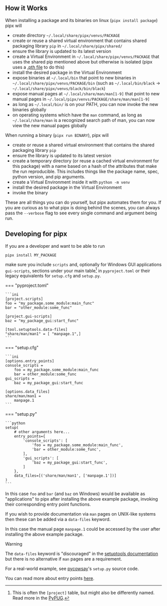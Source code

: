 ## How it Works

When installing a package and its binaries on linux (`pipx install package`) pipx will

- create directory `~/.local/share/pipx/venvs/PACKAGE`
- create or reuse a shared virtual environment that contains shared packaging library `pip` in
  `~/.local/share/pipx/shared/`
- ensure the library is updated to its latest version
- create a Virtual Environment in `~/.local/share/pipx/venvs/PACKAGE` that uses the shared pip mentioned above but
  otherwise is isolated (pipx uses a [.pth file](https://docs.python.org/3/library/site.html) to do this)
- install the desired package in the Virtual Environment
- expose binaries at `~/.local/bin` that point to new binaries in `~/.local/share/pipx/venvs/PACKAGE/bin` (such as
  `~/.local/bin/black` -> `~/.local/share/pipx/venvs/black/bin/black`)
- expose manual pages at `~/.local/share/man/man[1-9]` that point to new manual pages in
  `~/.local/pipx/venvs/PACKAGE/share/man/man[1-9]`
- as long as `~/.local/bin/` is on your PATH, you can now invoke the new binaries globally
- on operating systems which have the `man` command, as long as `~/.local/share/man` is a recognized search path of man,
  you can now view the new manual pages globally

When running a binary (`pipx run BINARY`), pipx will

- create or reuse a shared virtual environment that contains the shared packaging library `pip`
- ensure the library is updated to its latest version
- create a temporary directory (or reuse a cached virtual environment for this package) with a name based on a hash of
  the attributes that make the run reproducible. This includes things like the package name, spec, python version, and
  pip arguments.
- create a Virtual Environment inside it with `python -m venv`
- install the desired package in the Virtual Environment
- invoke the binary

These are all things you can do yourself, but pipx automates them for you. If you are curious as to what pipx is doing
behind the scenes, you can always pass the `--verbose` flag to see every single command and argument being run.

## Developing for pipx

If you are a developer and want to be able to run

```
pipx install MY_PACKAGE
```

make sure you include `scripts` and, optionally for Windows GUI applications `gui-scripts`, sections under your main table[^1] in `pyproject.toml` or their legacy equivalents for `setup.cfg` and `setup.py`.

[^1]: This is often the `[project]` table, but might also be differently named. Read more in the [PyPUG](https://packaging.python.org/en/latest/guides/writing-pyproject-toml/#writing-your-pyproject-toml).

=== "pyproject.toml"

    ```ini
    [project.scripts]
    foo = "my_package.some_module:main_func"
    bar = "other_module:some_func"

    [project.gui-scripts]
    baz = "my_package_gui:start_func"

    [tool.setuptools.data-files]
    "share/man/man1" = [ "manpage.1",]
    ```

=== "setup.cfg"

    ```ini
    [options.entry_points]
    console_scripts =
        foo = my_package.some_module:main_func
        bar = other_module:some_func
    gui_scripts =
        baz = my_package_gui:start_func

    [options.data_files]
    share/man/man1 =
        manpage.1
    ```

=== "setup.py"

    ```python
    setup(
        # other arguments here...
        entry_points={
            'console_scripts': [
                'foo = my_package.some_module:main_func',
                'bar = other_module:some_func',
            ],
            'gui_scripts': [
                'baz = my_package_gui:start_func',
            ]
        },
        data_files=[('share/man/man1', ['manpage.1'])]
    )
    ```

In this case `foo` and `bar` (and `baz` on Windows) would be available as "applications" to pipx after installing the above example package, invoking their corresponding entry point functions.

If you wish to provide documentation via `man` pages on UNIX-like systems then these can be added via a `data-files` keyword.

In this case the manual page `manpage.1` could be accessed by the user after installing the above example package.

> [!WARNING]
>
> The `data-files` keyword is "discouraged" in the [setuptools documentation](https://setuptools.pypa.io/en/latest/userguide/pyproject_config.html#setuptools-specific-configuration) but there is no alternative if `man` pages are a requirement.

For a real-world example, see [pycowsay](https://github.com/cs01/pycowsay/blob/master/setup.py)'s `setup.py` source code.

You can read more about entry points [here](https://setuptools.pypa.io/en/latest/userguide/quickstart.html#entry-points-and-automatic-script-creation).
